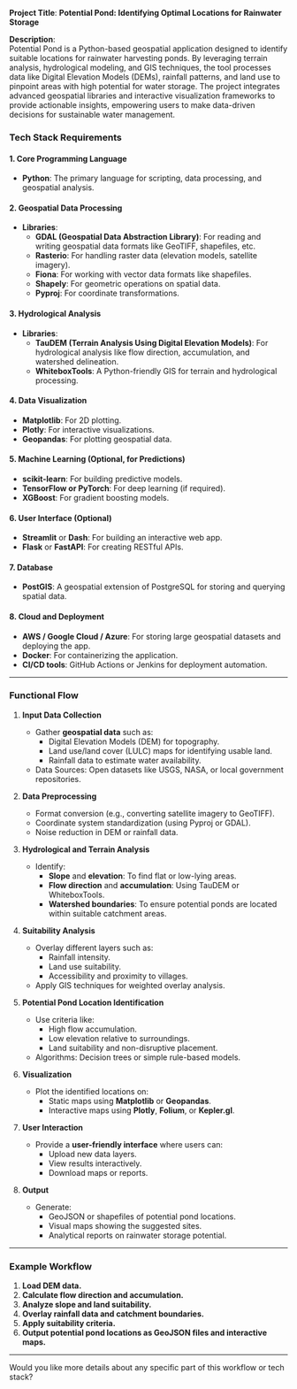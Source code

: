 **Project Title**: **Potential Pond: Identifying Optimal Locations for Rainwater Storage**

**Description**:  
Potential Pond is a Python-based geospatial application designed to identify suitable locations for rainwater harvesting ponds. By leveraging terrain analysis, hydrological modeling, and GIS techniques, the tool processes data like Digital Elevation Models (DEMs), rainfall patterns, and land use to pinpoint areas with high potential for water storage. The project integrates advanced geospatial libraries and interactive visualization frameworks to provide actionable insights, empowering users to make data-driven decisions for sustainable water management.

### **Tech Stack Requirements**

#### **1. Core Programming Language**
- **Python**: The primary language for scripting, data processing, and geospatial analysis.

#### **2. Geospatial Data Processing**
- **Libraries**:
  - **GDAL (Geospatial Data Abstraction Library)**: For reading and writing geospatial data formats like GeoTIFF, shapefiles, etc.
  - **Rasterio**: For handling raster data (elevation models, satellite imagery).
  - **Fiona**: For working with vector data formats like shapefiles.
  - **Shapely**: For geometric operations on spatial data.
  - **Pyproj**: For coordinate transformations.

#### **3. Hydrological Analysis**
- **Libraries**:
  - **TauDEM (Terrain Analysis Using Digital Elevation Models)**: For hydrological analysis like flow direction, accumulation, and watershed delineation.
  - **WhiteboxTools**: A Python-friendly GIS for terrain and hydrological processing.

#### **4. Data Visualization**
- **Matplotlib**: For 2D plotting.
- **Plotly**: For interactive visualizations.
- **Geopandas**: For plotting geospatial data.

#### **5. Machine Learning (Optional, for Predictions)**
- **scikit-learn**: For building predictive models.
- **TensorFlow or PyTorch**: For deep learning (if required).
- **XGBoost**: For gradient boosting models.

#### **6. User Interface (Optional)**
- **Streamlit** or **Dash**: For building an interactive web app.
- **Flask** or **FastAPI**: For creating RESTful APIs.

#### **7. Database**
- **PostGIS**: A geospatial extension of PostgreSQL for storing and querying spatial data.

#### **8. Cloud and Deployment**
- **AWS / Google Cloud / Azure**: For storing large geospatial datasets and deploying the app.
- **Docker**: For containerizing the application.
- **CI/CD tools**: GitHub Actions or Jenkins for deployment automation.

---

### **Functional Flow**

1. **Input Data Collection**
   - Gather **geospatial data** such as:
     - Digital Elevation Models (DEM) for topography.
     - Land use/land cover (LULC) maps for identifying usable land.
     - Rainfall data to estimate water availability.
   - Data Sources: Open datasets like USGS, NASA, or local government repositories.

2. **Data Preprocessing**
   - Format conversion (e.g., converting satellite imagery to GeoTIFF).
   - Coordinate system standardization (using Pyproj or GDAL).
   - Noise reduction in DEM or rainfall data.

3. **Hydrological and Terrain Analysis**
   - Identify:
     - **Slope** and **elevation**: To find flat or low-lying areas.
     - **Flow direction** and **accumulation**: Using TauDEM or WhiteboxTools.
     - **Watershed boundaries**: To ensure potential ponds are located within suitable catchment areas.

4. **Suitability Analysis**
   - Overlay different layers such as:
     - Rainfall intensity.
     - Land use suitability.
     - Accessibility and proximity to villages.
   - Apply GIS techniques for weighted overlay analysis.

5. **Potential Pond Location Identification**
   - Use criteria like:
     - High flow accumulation.
     - Low elevation relative to surroundings.
     - Land suitability and non-disruptive placement.
   - Algorithms: Decision trees or simple rule-based models.

6. **Visualization**
   - Plot the identified locations on:
     - Static maps using **Matplotlib** or **Geopandas**.
     - Interactive maps using **Plotly**, **Folium**, or **Kepler.gl**.

7. **User Interaction**
   - Provide a **user-friendly interface** where users can:
     - Upload new data layers.
     - View results interactively.
     - Download maps or reports.

8. **Output**
   - Generate:
     - GeoJSON or shapefiles of potential pond locations.
     - Visual maps showing the suggested sites.
     - Analytical reports on rainwater storage potential.

---

### **Example Workflow**
1. **Load DEM data.**
2. **Calculate flow direction and accumulation.**
3. **Analyze slope and land suitability.**
4. **Overlay rainfall data and catchment boundaries.**
5. **Apply suitability criteria.**
6. **Output potential pond locations as GeoJSON files and interactive maps.**

---

Would you like more details about any specific part of this workflow or tech stack?
